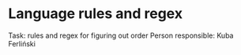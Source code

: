 # Language rules and regex
Task: rules and regex for figuring out order
Person responsible: Kuba Ferliński
